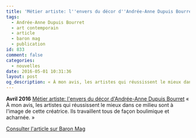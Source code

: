 ```yaml
---
title: 'Métier artiste: l''envers du décor d''Andrée-Anne Dupuis Bourret'
tags:
  - Andrée-Anne Dupuis Bourret
  - art contemporain
  - article
  - baron mag
  - publication
id: 833
comment: false
categories:
  - nouvelles
date: 2016-05-01 10:31:36
layout: post
og_description: « À mon avis, les artistes qui réussissent le mieux dans ce milieu sont à l'image...»
---
```


**Avril 2016**
[Métier artiste: l'envers du décor d'Andrée-Anne Dupuis Bourret](http://www.baronmag.com/2016/04/envers-du-decor-andree-anne-dupuis-bourret/)
« À mon avis, les artistes qui réussissent le mieux dans ce milieu sont à l'image de cette créatrice. Ils travaillent tous de façon boulimique et acharnée. »

[Consulter l'article sur Baron Mag](http://www.baronmag.com/2016/04/envers-du-decor-andree-anne-dupuis-bourret/)
